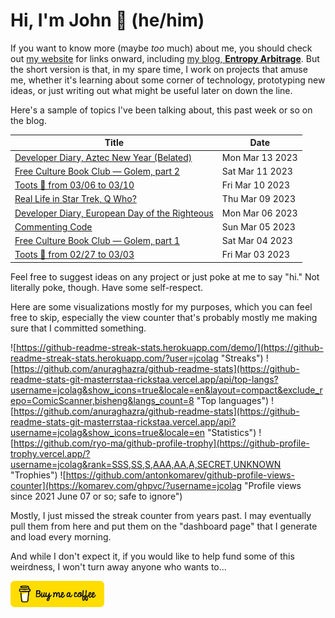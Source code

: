 # Hi, I'm John 👋 (he/him)

If you want to know more (maybe *too* much) about me, you should check out [my website](https://john.colagioia.net/) for links onward, including [my blog, **Entropy Arbitrage**](https://john.colagioia.net/blog).  But the short version is that, in my spare time, I work on projects that amuse me, whether it's learning about some corner of technology, prototyping new ideas, or just writing out what might be useful later on down the line.

Here's a sample of topics I've been talking about, this past week or so on the blog.

|Title|Date|
|-----|-------|
|[Developer Diary, Aztec New Year (Belated)](https://john.colagioia.net/blog/2023/03/13/aztec.html)|Mon Mar 13 2023|
|[Free Culture Book Club — Golem, part 2](https://john.colagioia.net/blog/2023/03/11/golem-2.html)|Sat Mar 11 2023|
|[Toots 🐘 from 03/06 to 03/10](https://john.colagioia.net/blog/2023/03/10/week.html)|Fri Mar 10 2023|
|[Real Life in Star Trek, Q Who?](https://john.colagioia.net/blog/2023/03/09/q-who.html)|Thu Mar 09 2023|
|[Developer Diary, European Day of the Righteous](https://john.colagioia.net/blog/2023/03/06/righteous.html)|Mon Mar 06 2023|
|[Commenting Code](https://john.colagioia.net/blog/2023/03/05/comments.html)|Sun Mar 05 2023|
|[Free Culture Book Club — Golem, part 1](https://john.colagioia.net/blog/2023/03/04/golem-1.html)|Sat Mar 04 2023|
|[Toots 🐘 from 02/27 to 03/03](https://john.colagioia.net/blog/2023/03/03/week.html)|Fri Mar 03 2023|

Feel free to suggest ideas on any project or just poke at me to say "hi." Not literally poke, though. Have some self-respect.

Here are some visualizations mostly for my purposes, which you can feel free to skip, especially the view counter that's probably mostly me making sure that I committed something.

![https://github-readme-streak-stats.herokuapp.com/demo/](https://github-readme-streak-stats.herokuapp.com/?user=jcolag "Streaks")
![https://github.com/anuraghazra/github-readme-stats](https://github-readme-stats-git-masterrstaa-rickstaa.vercel.app/api/top-langs?username=jcolag&show_icons=true&locale=en&layout=compact&exclude_repo=ComicScanner,bisheng&langs_count=8 "Top languages")
![https://github.com/anuraghazra/github-readme-stats](https://github-readme-stats-git-masterrstaa-rickstaa.vercel.app/api?username=jcolag&show_icons=true&locale=en "Statistics")
![https://github.com/ryo-ma/github-profile-trophy](https://github-profile-trophy.vercel.app/?username=jcolag&rank=SSS,SS,S,AAA,AA,A,SECRET,UNKNOWN "Trophies")
![https://github.com/antonkomarev/github-profile-views-counter](https://komarev.com/ghpvc/?username=jcolag "Profile views since 2021 June 07 or so; safe to ignore")

Mostly, I just missed the streak counter from years past.  I may eventually pull them from here and put them on the "dashboard page" that I generate and load every morning.

And while I don't expect it, if you would like to help fund some of this weirdness, I won't turn away anyone who wants to...

[<img src="images/default-yellow.png" alt="Buy Me a Coffee" width="150px"/>](https://www.buymeacoffee.com/jcolag)
